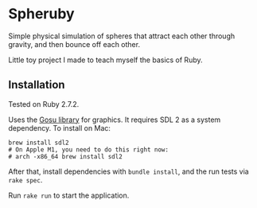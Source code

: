# Spheruby

Simple physical simulation of spheres that attract each other through gravity, and then bounce off each other.

Little toy project I made to teach myself the basics of Ruby.

## Installation

Tested on Ruby 2.7.2.

Uses the [Gosu library](https://github.com/gosu/gosu) for graphics. It requires SDL 2 as a system dependency. To install
on Mac:

```
brew install sdl2
# On Apple M1, you need to do this right now:
# arch -x86_64 brew install sdl2
```

After that, install dependencies with `bundle install`, and the run tests via `rake spec`.

Run `rake run` to start the application.